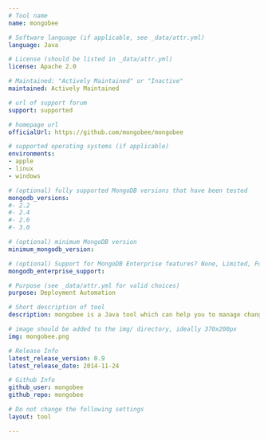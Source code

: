 ```yaml
---
# Tool name
name: mongobee

# Software language (if applicable, see _data/attr.yml)
language: Java

# License (should be listed in _data/attr.yml)
license: Apache 2.0

# Maintained: "Actively Maintained" or "Inactive"
maintained: Actively Maintained

# url of support forum
support: supported

# homepage url
officialUrl: https://github.com/mongobee/mongobee

# supported operating systems (if applicable)
environments:
- apple
- linux
- windows

# (optional) fully supported MongoDB versions that have been tested
mongodb_versions:
#- 2.2
#- 2.4
#- 2.6
#- 3.0

# (optional) minimum MongoDB version
minimum_mongodb_version:

# (optional) Support for MongoDB Enterprise features? None, Limited, Full
mongodb_enterprise_support: 

# Purpose (see _data/attr.yml for valid choices)
purpose: Deployment Automation

# Short description of tool
description: mongobee is a Java tool which can help you to manage changes in your MongoDB database and keep them synchronized with your Java application. The concept is similar to Liquibase, Flyway, mongeez etc. but without XML files.

# image should be added to the img/ directory, ideally 370x200px
img: mongobee.png

# Release Info
latest_release_version: 0.9
latest_release_date: 2014-11-24

# Github Info
github_user: mongobee
github_repo: mongobee

# Do not change the following settings
layout: tool

---
```


